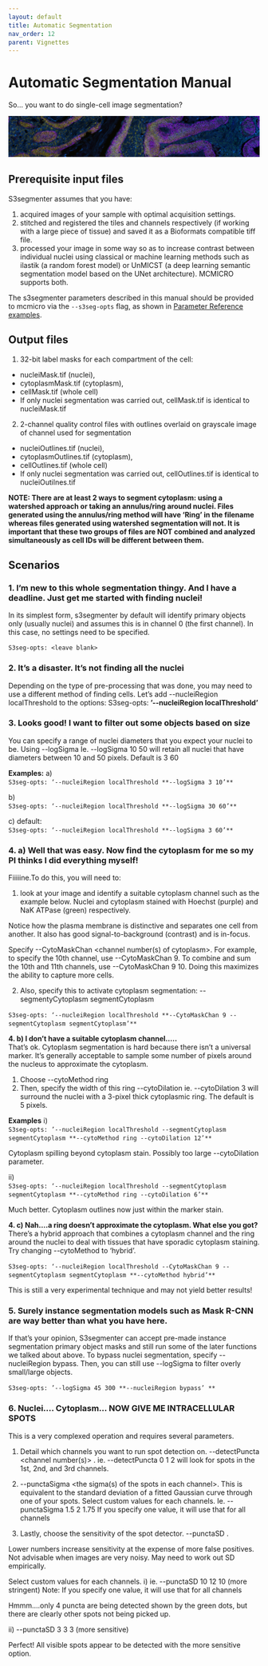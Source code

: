 ```yaml
---
layout: default
title: Automatic Segmentation
nav_order: 12
parent: Vignettes
---
```


# Automatic Segmentation Manual

So... you want to do single-cell image segmentation?

![](images/seg-banner.png)

## Prerequisite input files
S3segmenter assumes that you have:
1. acquired images of your sample with optimal acquisition settings.
2. stitched and registered the tiles and channels respectively (if working with a large piece of tissue) and saved it as a Bioformats compatible tiff file.
3. processed your image in some way so as to increase contrast between individual nuclei using classical or machine learning methods such as ilastik (a random forest model) or UnMICST (a deep learning semantic segmentation model based on the UNet architecture). MCMICRO supports both.

The s3segmenter parameters described in this manual should be provided to mcmicro via the `--s3seg-opts` flag, as shown in [Parameter Reference examples](parameter-reference.html#parameters-for-individual-modules).

## Output files
1. 32-bit label masks for each compartment of the cell: 
  * nucleiMask.tif (nuclei), 
  * cytoplasmMask.tif (cytoplasm), 
  * cellMask.tif (whole cell)
  * If only nuclei segmentation was carried out, cellMask.tif is identical to nucleiMask.tif
2. 2-channel quality control files with outlines overlaid on grayscale image of channel used for segmentation
  * nucleiOutlines.tif (nuclei), 
  * cytoplasmOutlines.tif (cytoplasm), 
  * cellOutlines.tif (whole cell)
  * If only nuclei segmentation was carried out, cellOutlines.tif is identical to nucleiOutilnes.tif

**NOTE: There are at least 2 ways to segment cytoplasm: using a watershed approach or taking an annulus/ring around nuclei. Files generated using the annulus/ring method will have ‘Ring’ in the filename whereas files generated using watershed segmentation will not. It is important that these two groups of files are **NOT** combined and analyzed simultaneously as cell IDs will be different between them.**

## Scenarios
### **1. I’m new to this whole segmentation thingy. And I have a deadline. Just get me started with finding nuclei!**<br>
In its simplest form, s3segmenter by default will identify primary objects only (usually nuclei) and assumes this is in channel 0 (the first channel). In this case, no settings need to be specified.

    S3seg-opts: <leave blank>

### **2. It’s a disaster. It’s not finding all the nuclei**<br>
Depending on the type of pre-processing that was done, you may need to use a different method of finding cells. Let’s add --nucleiRegion localThreshold to the options:
S3seg-opts: **’--nucleiRegion localThreshold’**

### **3. Looks good! I want to filter out some objects based on size**<br>
You can specify a range of nuclei diameters that you expect your nuclei to be. Using --logSigma <low end of range> <high end of range>
Ie. --logSigma 10 50 will retain all nuclei that have diameters between 10 and 50 pixels. Default is 3 60

**Examples:**
a) <br>
`S3seg-opts: ‘--nucleiRegion localThreshold **--logSigma 3 10’**`

b) <br>
`S3seg-opts: ‘--nucleiRegion localThreshold **--logSigma 30 60’**`

c) default: <br>
`S3seg-opts: ‘--nucleiRegion localThreshold **--logSigma 3 60’**`

### **4. a) Well that was easy. Now find the cytoplasm for me so my PI thinks I did everything myself!**<br>
Fiiiiine.To do this, you will need to:
1. look at your image and identify a suitable cytoplasm channel such as the example below. 
Nuclei and cytoplasm stained with Hoechst (purple) and NaK ATPase (green) respectively.

Notice how the plasma membrane is distinctive and separates one cell from another. It also has good signal-to-background (contrast) and is in-focus.

Specify --CytoMaskChan <channel number(s) of cytoplasm>. For example, to specify the 10th channel, use  --CytoMaskChan 9. To combine and sum the 10th and 11th channels, use --CytoMaskChan 9 10. Doing this maximizes the ability to capture more cells.

2. Also, specify this to activate cytoplasm segmentation:
--segmentyCytoplasm segmentCytoplasm

`S3seg-opts: ‘--nucleiRegion localThreshold **--CytoMaskChan 9 --segmentCytoplasm segmentCytoplasm’**`

**4. b) I don’t have a suitable cytoplasm channel…..**<br>
That’s ok. Cytoplasm segmentation is hard because there isn’t a universal marker. It’s generally acceptable to sample some number of pixels around the nucleus to approximate the cytoplasm.
1. Choose --cytoMethod ring
2. Then, specify the width of this ring --cytoDilation <thickness of ring in pixels> ie. --cytoDilation 3 will surround the nuclei with a 3-pixel thick cytoplasmic ring. The default is 5 pixels.

**Examples**
i) <br>
`S3seg-opts: ’--nucleiRegion localThreshold --segmentCytoplasm segmentCytoplasm **--cytoMethod ring --cytoDilation 12’**`

Cytoplasm spilling beyond cytoplasm stain. Possibly too large --cytoDilation parameter.

ii) <br>
`S3seg-opts: ‘--nucleiRegion localThreshold --segmentCytoplasm segmentCytoplasm **--cytoMethod ring --cytoDilation 6’**`

Much better. Cytoplasm outlines now just within the marker stain.

**4. c) Nah….a ring doesn’t approximate the cytoplasm. What else you got?**<br>
There’s a hybrid approach that combines a cytoplasm channel and the ring around the nuclei to deal with tissues that have sporadic cytoplasm staining.
Try changing --cytoMethod to ‘hybrid’.

`S3seg-opts: ‘--nucleiRegion localThreshold --CytoMaskChan 9 --segmentCytoplasm segmentCytoplasm **--cytoMethod hybrid’**`

This is still a very experimental technique and may not yield better results!

### **5. Surely instance segmentation models such as Mask R-CNN are way better than what you have here.**
If that’s your opinion, S3segmenter can accept pre-made instance segmentation primary object masks and still run some of the later functions we talked about above. To bypass nuclei segmentation, specify --nucleiRegion bypass. Then, you can still use --logSigma to filter overly small/large objects.

`S3seg-opts: ’--logSigma 45 300 **--nucleiRegion bypass’ **`

### **6. Nuclei…. Cytoplasm… NOW GIVE ME INTRACELLULAR SPOTS**

This is a very complexed operation and requires several parameters.
1. Detail which channels you want to run spot detection on.
--detectPuncta <channel number(s)> . ie. --detectPuncta 0 1 2 will look for spots in the 1st, 2nd, and 3rd channels.

2. --punctaSigma <the sigma(s) of the spots in each channel>. This is equivalent to the standard deviation of a fitted Gaussian curve through one of your spots. 
Select custom values for each channels. 
Ie. --punctaSigma 1.5 2 1.75
 If you specify one value, it will use that for all channels

3. Lastly, choose the sensitivity of the spot detector.
--punctaSD <standard deviations for each channel>. 

Lower numbers increase sensitivity at the expense of  more false positives. Not advisable when images are very noisy. May need to work out SD empirically. 

Select custom values for each channels. 
i) ie. --punctaSD 10 12 10 (more stringent)
Note:  If you specify one value, it will use that for all channels

Hmmm….only 4 puncta are being detected shown by the green dots, but there are clearly other spots not being picked up.

ii)  --punctaSD 3 3 3 (more sensitive)

Perfect! All visible spots appear to be detected with the more sensitive option.


